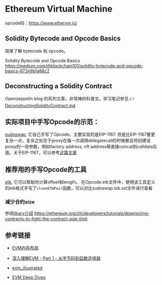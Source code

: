 # Ethereum Virtual Machine 
opcode码：https://www.ethervm.io/


## Solidity Bytecode and Opcode Basics

简单了解 bytecode 和 opcode。

Solidity Bytecode and Opcode Basics <https://medium.com/@blockchain101/solidity-bytecode-and-opcode-basics-672e9b1a88c2>

## Deconstructing a Solidity Contract

Openzeppelin blog 的系列文章，非常棒的科普文。学习笔记参见 :point_right: [DeconstructingSolidityContract.md](./DeconstructingSolidityContract.md)

## 实际项目中手写Opcode的示范：
[sudoswap](https://github.com/sudoswap/lssvm/blob/main/src/lib/LSSVMPairCloner.sol), 它自己手写了Opcode，主要实现的是EIP-1167. 但是比EIP-1167要更复杂一点，复杂之处在于proxy在每一次调用delegatecall的时候都会将创建该proxy的一些参数，例如factory address, nft address等直接concat到calldata后面。关于EIP-1167，可以参考[这篇文章](https://learnblockchain.cn/article/2663)

## 推荐用的手写Opcode的工具
[etk](https://quilt.github.io/etk/ch02-lang/ch03-labels.html), 它可以帮助你计算offset和length。
在Opcode.etk文件中，使用该工具定义的etk格式手写了`cloneETHPair`函数，可以对比sudoswap.lob.sol文件进行查看

### 减少合约size
参阅[libary介绍](./libary.md)
https://ethereum.org/zh/developers/tutorials/downsizing-contracts-to-fight-the-contract-size-limit 


## 参考链接
- [EVM内存布局](
https://mirror.xyz/xyyme.eth/GNVcUgKAOEiLyClKeqkmD35ctLu6_XomT3ZDIfV3tz8?s=09) 

- [深入理解EVM - Part 1 - 从字节码到函数选择器](https://learnblockchain.cn/article/4253)  
- [evm_illustrated](https://takenobu-hs.github.io/downloads/ethereum_evm_illustrated.pdf)
- [EVM Deep Dives](https://noxx.substack.com/p/evm-deep-dives-the-path-to-shadowy?s=r)

